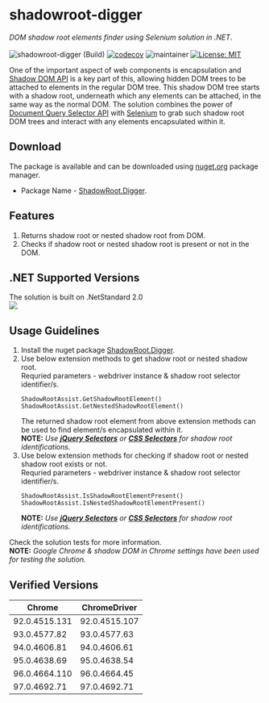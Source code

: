 # shadowroot-digger
*DOM shadow root elements finder using Selenium solution in .NET*. </br></br>
![shadowroot-digger (Build)](https://github.com/abhinavminhas/shadowroot-digger-dotnet/actions/workflows/build.yml/badge.svg)
[![codecov](https://codecov.io/gh/abhinavminhas/shadowroot-digger-dotnet/branch/main/graph/badge.svg?token=8LXZL9ZLZR)](https://codecov.io/gh/abhinavminhas/shadowroot-digger-dotnet)
![maintainer](https://img.shields.io/badge/Creator/Maintainer-abhinavminhas-e65c00)
[![License: MIT](https://img.shields.io/badge/License-MIT-blue.svg)](https://opensource.org/licenses/MIT)

One of the important aspect of web components is encapsulation and [Shadow DOM API](https://developer.mozilla.org/en-US/docs/Web/Web_Components/Using_shadow_DOM) is a key part of this, allowing hidden DOM trees to be attached to elements in the regular DOM tree. This shadow DOM tree starts with a shadow root, underneath which any elements can be attached, in the same way as the normal DOM. The solution combines the power of [Document Query Selector API](https://developer.mozilla.org/en-US/docs/Web/API/Document/querySelector)  with [Selenium](https://www.selenium.dev/) to grab such shadow root DOM trees and interact with any elements encapsulated within it.

## Download
The package is available and can be downloaded using [nuget.org](https://www.nuget.org/) package manager.  
- Package Name - [ShadowRoot.Digger](https://www.nuget.org/packages/ShadowRoot.Digger/).

## Features
1. Returns shadow root or nested shadow root from DOM.
2. Checks if shadow root or nested shadow root is present or not in the DOM.

## .NET Supported Versions
The solution is built on .NetStandard 2.0  
<img src="https://user-images.githubusercontent.com/17473202/141665862-0e5e1c0e-e84f-42bf-befb-267e722e9d60.png" />  

## Usage Guidelines
1. Install the nuget package [ShadowRoot.Digger](https://www.nuget.org/packages/ShadowRoot.Digger/).  
2. Use below extension methods to get shadow root or nested shadow root.  
   Requried parameters - webdriver instance & shadow root selector identifier/s.
    ```
    ShadowRootAssist.GetShadowRootElement()
    ShadowRootAssist.GetNestedShadowRootElement()
    ```
    The returned shadow root element from above extension methods can be used to find element/s encapsulated within it.  
    **NOTE:** *Use **[jQuery Selectors](https://www.w3schools.com/jquery/jquery_ref_selectors.asp)** or **[CSS Selectors](https://www.w3schools.com/cssref/css_selectors.asp)** for shadow root identifications.*
3. Use below extension methods for checking if shadow root or nested shadow root exists or not.  
   Requried parameters - webdriver instance & shadow root selector identifier/s.
    ```
    ShadowRootAssist.IsShadowRootElementPresent()
    ShadowRootAssist.IsNestedShadowRootElementPresent()
    ```
    **NOTE:** *Use **[jQuery Selectors](https://www.w3schools.com/jquery/jquery_ref_selectors.asp)** or **[CSS Selectors](https://www.w3schools.com/cssref/css_selectors.asp)** for shadow root identifications.*

 Check the solution tests for more information.  
**NOTE:** *Google Chrome & shadow DOM in Chrome settings have been used for testing the solution.*

## Verified Versions
   | Chrome | ChromeDriver |
   | ----------- | ----------- |
   | 92.0.4515.131 | 92.0.4515.107 |
   | 93.0.4577.82 | 93.0.4577.63 |
   | 94.0.4606.81 | 94.0.4606.61 |
   | 95.0.4638.69 | 95.0.4638.54 |
   | 96.0.4664.110 | 96.0.4664.45 |
   | 97.0.4692.71 | 97.0.4692.71 |